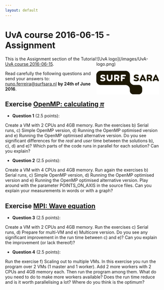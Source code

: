 ```yaml
---
layout: default
---
```


# UvA course 2016-06-15 - Assignment

<div style="float:right;max-width:205px;" markdown="1">
![UvA logo](/images/UvA-logo.png)

![SURFsara logo](/images/SURFsara_logo.png)
</div>

This is the Assignment section of the Tutorial [UvA course 2016-06-15](.). 

Read carefully the following questions and send your answers to: nuno.ferreira@surfsara.nl **by 24th of June 2016**. 

## Exercise [OpenMP: calculating _&pi;_](OpenMP) 

* **Question 1** (2.5 points):

Create a VM with 2 CPUs and 4GB memory. Run the exercises b) Serial runs, c) Simple OpenMP version, d) Running the OpenMP optimised version and e) Running the OpenMP optimised alternative version. Do you see significant differences for the *real* and *user* time between the solutions b), c), d) and e)? Which parts of the code runs in parallel for each solution? Can you explain?

* **Question 2** (2.5 points):

Create a VM with 4 CPUs and 4GB memory. Run again the exercises b) Serial runs, c) Simple OpenMP version, d) Running the OpenMP optimised version and e) Running the OpenMP optimised alternative version. Play around with the parameter POINTS_ON_AXIS in the source files. Can you explain your measurements in words or with a graph?

## Exercise [MPI: Wave equation](MPI)

* **Question 3** (2.5 points):

Create a VM with 2 CPUs and 4GB memory. Run the exercises c) Serial runs, d) Prepare for multi-VM and e) Multicore version. Do you see any significant improvement in the run time between c) and e)? Can you explain the improvement (or lack thereof)?

* **Question 4** (2.5 points):

Run the exercise f) Scaling out to multiple VMs. In this exercise you run the program over 2 VMs (1 master and 1 worker). Add 2 more workers with 2 CPUs and 4GB memory each. Then run the program among them. What do you need to do to make more workers available? Does the run time reduce and is it worth parallelising a lot? Where do you think is the optimum? 
